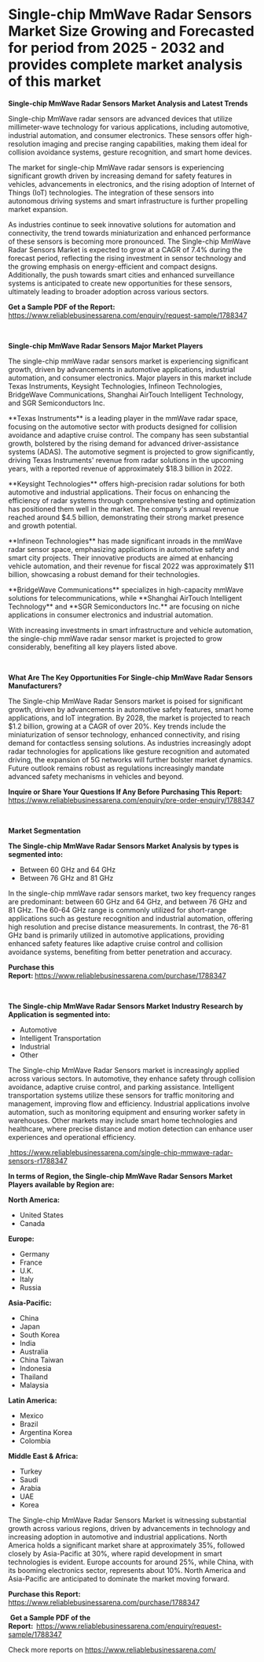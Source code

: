 <p><h1>Single-chip MmWave Radar Sensors Market Size Growing and Forecasted for period from 2025 - 2032 and provides complete market analysis of this market</h1></p><p><strong>Single-chip MmWave Radar Sensors Market Analysis and Latest Trends</strong></p>
<p><p>Single-chip MmWave radar sensors are advanced devices that utilize millimeter-wave technology for various applications, including automotive, industrial automation, and consumer electronics. These sensors offer high-resolution imaging and precise ranging capabilities, making them ideal for collision avoidance systems, gesture recognition, and smart home devices. </p><p>The market for single-chip MmWave radar sensors is experiencing significant growth driven by increasing demand for safety features in vehicles, advancements in electronics, and the rising adoption of Internet of Things (IoT) technologies. The integration of these sensors into autonomous driving systems and smart infrastructure is further propelling market expansion. </p><p>As industries continue to seek innovative solutions for automation and connectivity, the trend towards miniaturization and enhanced performance of these sensors is becoming more pronounced. The Single-chip MmWave Radar Sensors Market is expected to grow at a CAGR of 7.4% during the forecast period, reflecting the rising investment in sensor technology and the growing emphasis on energy-efficient and compact designs. Additionally, the push towards smart cities and enhanced surveillance systems is anticipated to create new opportunities for these sensors, ultimately leading to broader adoption across various sectors.</p></p>
<p><strong>Get a Sample PDF of the Report:&nbsp;</strong> <a href="https://www.reliablebusinessarena.com/enquiry/request-sample/1788347?utm_campaign=2182&utm_medium=2&utm_source=Github&utm_content=ia&utm_term=06042025&utm_id=single-chip-mmwave-radar-sensors">https://www.reliablebusinessarena.com/enquiry/request-sample/1788347</a></p>
<p>&nbsp;</p>
<p><strong>Single-chip MmWave Radar Sensors Major Market Players</strong></p>
<p><p>The single-chip mmWave radar sensors market is experiencing significant growth, driven by advancements in automotive applications, industrial automation, and consumer electronics. Major players in this market include Texas Instruments, Keysight Technologies, Infineon Technologies, BridgeWave Communications, Shanghai AirTouch Intelligent Technology, and SGR Semiconductors Inc.</p><p>**Texas Instruments** is a leading player in the mmWave radar space, focusing on the automotive sector with products designed for collision avoidance and adaptive cruise control. The company has seen substantial growth, bolstered by the rising demand for advanced driver-assistance systems (ADAS). The automotive segment is projected to grow significantly, driving Texas Instruments' revenue from radar solutions in the upcoming years, with a reported revenue of approximately $18.3 billion in 2022.</p><p>**Keysight Technologies** offers high-precision radar solutions for both automotive and industrial applications. Their focus on enhancing the efficiency of radar systems through comprehensive testing and optimization has positioned them well in the market. The company's annual revenue reached around $4.5 billion, demonstrating their strong market presence and growth potential.</p><p>**Infineon Technologies** has made significant inroads in the mmWave radar sensor space, emphasizing applications in automotive safety and smart city projects. Their innovative products are aimed at enhancing vehicle automation, and their revenue for fiscal 2022 was approximately $11 billion, showcasing a robust demand for their technologies.</p><p>**BridgeWave Communications** specializes in high-capacity mmWave solutions for telecommunications, while **Shanghai AirTouch Intelligent Technology** and **SGR Semiconductors Inc.** are focusing on niche applications in consumer electronics and industrial automation.</p><p>With increasing investments in smart infrastructure and vehicle automation, the single-chip mmWave radar sensor market is projected to grow considerably, benefiting all key players listed above.</p></p>
<p>&nbsp;</p>
<p><strong>What Are The Key Opportunities For Single-chip MmWave Radar Sensors Manufacturers?</strong></p>
<p><p>The Single-chip MmWave Radar Sensors market is poised for significant growth, driven by advancements in automotive safety features, smart home applications, and IoT integration. By 2028, the market is projected to reach $1.2 billion, growing at a CAGR of over 20%. Key trends include the miniaturization of sensor technology, enhanced connectivity, and rising demand for contactless sensing solutions. As industries increasingly adopt radar technologies for applications like gesture recognition and automated driving, the expansion of 5G networks will further bolster market dynamics. Future outlook remains robust as regulations increasingly mandate advanced safety mechanisms in vehicles and beyond.</p></p>
<p><strong>Inquire or Share Your Questions If Any Before Purchasing This Report:</strong> <a href="https://www.reliablebusinessarena.com/enquiry/pre-order-enquiry/1788347?utm_campaign=2182&utm_medium=2&utm_source=Github&utm_content=ia&utm_term=06042025&utm_id=single-chip-mmwave-radar-sensors">https://www.reliablebusinessarena.com/enquiry/pre-order-enquiry/1788347</a></p>
<p>&nbsp;</p>
<p><strong>Market Segmentation</strong></p>
<p><strong>The Single-chip MmWave Radar Sensors Market Analysis by types is segmented into:</strong></p>
<p><ul><li>Between 60 GHz and 64 GHz</li><li>Between 76 GHz and 81 GHz</li></ul></p>
<p><p>In the single-chip mmWave radar sensors market, two key frequency ranges are predominant: between 60 GHz and 64 GHz, and between 76 GHz and 81 GHz. The 60-64 GHz range is commonly utilized for short-range applications such as gesture recognition and industrial automation, offering high resolution and precise distance measurements. In contrast, the 76-81 GHz band is primarily utilized in automotive applications, providing enhanced safety features like adaptive cruise control and collision avoidance systems, benefiting from better penetration and accuracy.</p></p>
<p><strong>Purchase this Report:&nbsp;</strong><a href="https://www.reliablebusinessarena.com/purchase/1788347?utm_campaign=2182&utm_medium=2&utm_source=Github&utm_content=ia&utm_term=06042025&utm_id=single-chip-mmwave-radar-sensors">https://www.reliablebusinessarena.com/purchase/1788347</a></p>
<p>&nbsp;</p>
<p><strong>The Single-chip MmWave Radar Sensors Market Industry Research by Application is segmented into:</strong></p>
<p><ul><li>Automotive</li><li>Intelligent Transportation</li><li>Industrial</li><li>Other</li></ul></p>
<p><p>The Single-chip MmWave Radar Sensors market is increasingly applied across various sectors. In automotive, they enhance safety through collision avoidance, adaptive cruise control, and parking assistance. Intelligent transportation systems utilize these sensors for traffic monitoring and management, improving flow and efficiency. Industrial applications involve automation, such as monitoring equipment and ensuring worker safety in warehouses. Other markets may include smart home technologies and healthcare, where precise distance and motion detection can enhance user experiences and operational efficiency.</p></p>
<p><a href="https://www.reliablebusinessarena.com/single-chip-mmwave-radar-sensors-r1788347?utm_campaign=2182&utm_medium=2&utm_source=Github&utm_content=ia&utm_term=06042025&utm_id=single-chip-mmwave-radar-sensors">&nbsp;https://www.reliablebusinessarena.com/single-chip-mmwave-radar-sensors-r1788347</a></p>
<p><strong>In terms of Region, the Single-chip MmWave Radar Sensors Market Players available by Region are:</strong></p>
<p>
    <p> <strong> North America: </strong>
        <ul>
            <li>United States</li>
            <li>Canada</li>
        </ul>
        </p> 
    <p> <strong> Europe: </strong>
        <ul>
            <li>Germany</li>
            <li>France</li>
            <li>U.K.</li>
            <li>Italy</li>
            <li>Russia</li>
        </ul>
        </p> 
    <p> <strong> Asia-Pacific: </strong>
        <ul>
            <li>China</li>
            <li>Japan</li>
            <li>South Korea</li>
            <li>India</li>
            <li>Australia</li>
            <li>China Taiwan</li>
            <li>Indonesia</li>
            <li>Thailand</li>
            <li>Malaysia</li>
        </ul>
        </p> 
    <p> <strong> Latin America: </strong>
        <ul>
            <li>Mexico</li>
            <li>Brazil</li>
            <li>Argentina Korea</li>
            <li>Colombia</li>
        </ul>
        </p> 
    <p> <strong> Middle East & Africa: </strong>
        <ul>
            <li>Turkey</li>
            <li>Saudi</li>
            <li>Arabia</li>
            <li>UAE</li>
            <li>Korea</li>
        </ul>
    </p>
    </p>
<p><p>The Single-chip MmWave Radar Sensors Market is witnessing substantial growth across various regions, driven by advancements in technology and increasing adoption in automotive and industrial applications. North America holds a significant market share at approximately 35%, followed closely by Asia-Pacific at 30%, where rapid development in smart technologies is evident. Europe accounts for around 25%, while China, with its booming electronics sector, represents about 10%. North America and Asia-Pacific are anticipated to dominate the market moving forward.</p></p>
<p><strong>Purchase this Report: </strong><a href="https://www.reliablebusinessarena.com/purchase/1788347?utm_campaign=2182&utm_medium=2&utm_source=Github&utm_content=ia&utm_term=06042025&utm_id=single-chip-mmwave-radar-sensors">https://www.reliablebusinessarena.com/purchase/1788347</a></p>
<p>&nbsp;<strong>Get a Sample PDF of the Report:&nbsp;&nbsp;</strong><a href="https://www.reliablebusinessarena.com/enquiry/request-sample/1788347?utm_campaign=2182&utm_medium=2&utm_source=Github&utm_content=ia&utm_term=06042025&utm_id=single-chip-mmwave-radar-sensors">https://www.reliablebusinessarena.com/enquiry/request-sample/1788347</a></p>
<p><strong></strong></p>
<p>Check more reports on <a href="https://www.reliablebusinessarena.com/?utm_campaign=2182&utm_medium=2&utm_source=Github&utm_content=ia&utm_term=06042025&utm_id=single-chip-mmwave-radar-sensors">https://www.reliablebusinessarena.com/</a></p>